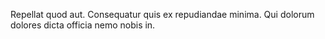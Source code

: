 Repellat quod aut. Consequatur quis ex repudiandae minima. Qui dolorum dolores dicta officia nemo nobis in.